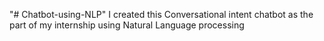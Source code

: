 "# Chatbot-using-NLP" 
I created this Conversational intent chatbot as the part of my internship using Natural Language processing
